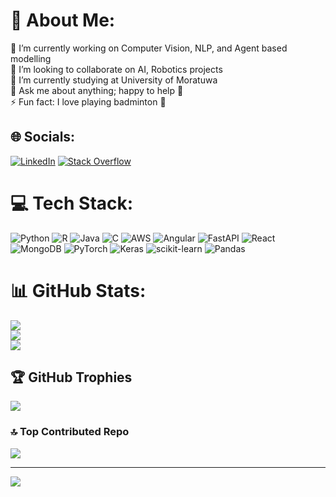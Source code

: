# 💫 About Me:
🔭 I’m currently working on Computer Vision, NLP, and Agent based modelling<br>👯 I’m looking to collaborate on AI, Robotics projects<br>🌱 I’m currently studying at University of Moratuwa<br>💬 Ask me about anything; happy to help 🙂 <br>⚡ Fun fact: I love playing badminton 🏸 


## 🌐 Socials:
[![LinkedIn](https://img.shields.io/badge/LinkedIn-%230077B5.svg?logo=linkedin&logoColor=white)](https://linkedin.com/in/https://lk.linkedin.com/in/rtweera) [![Stack Overflow](https://img.shields.io/badge/-Stackoverflow-FE7A16?logo=stack-overflow&logoColor=white)](https://stackoverflow.com/users/9786047) 

# 💻 Tech Stack:
![Python](https://img.shields.io/badge/python-3670A0?style=flat&logo=python&logoColor=ffdd54) ![R](https://img.shields.io/badge/r-%23276DC3.svg?style=flat&logo=r&logoColor=white) ![Java](https://img.shields.io/badge/java-%23ED8B00.svg?style=flat&logo=openjdk&logoColor=white) ![C](https://img.shields.io/badge/c-%2300599C.svg?style=flat&logo=c&logoColor=white) ![AWS](https://img.shields.io/badge/AWS-%23FF9900.svg?style=flat&logo=amazon-aws&logoColor=white) ![Angular](https://img.shields.io/badge/angular-%23DD0031.svg?style=flat&logo=angular&logoColor=white) ![FastAPI](https://img.shields.io/badge/FastAPI-005571?style=flat&logo=fastapi) ![React](https://img.shields.io/badge/react-%2320232a.svg?style=flat&logo=react&logoColor=%2361DAFB) ![MongoDB](https://img.shields.io/badge/MongoDB-%234ea94b.svg?style=flat&logo=mongodb&logoColor=white) ![PyTorch](https://img.shields.io/badge/PyTorch-%23EE4C2C.svg?style=flat&logo=PyTorch&logoColor=white) ![Keras](https://img.shields.io/badge/Keras-%23D00000.svg?style=flat&logo=Keras&logoColor=white) ![scikit-learn](https://img.shields.io/badge/scikit--learn-%23F7931E.svg?style=flat&logo=scikit-learn&logoColor=white) ![Pandas](https://img.shields.io/badge/pandas-%23150458.svg?style=flat&logo=pandas&logoColor=white)
# 📊 GitHub Stats:
![](https://github-readme-stats.vercel.app/api?username=R-T-Weerasinghe&theme=dark&hide_border=false&include_all_commits=true&count_private=true)<br/>
![](https://github-readme-streak-stats.herokuapp.com/?user=R-T-Weerasinghe&theme=dark&hide_border=false)<br/>
![](https://github-readme-stats.vercel.app/api/top-langs/?username=R-T-Weerasinghe&theme=dark&hide_border=false&include_all_commits=true&count_private=true&layout=compact)

## 🏆 GitHub Trophies
![](https://github-profile-trophy.vercel.app/?username=R-T-Weerasinghe&theme=radical&no-frame=false&no-bg=true&margin-w=4)

### 🔝 Top Contributed Repo
![](https://github-contributor-stats.vercel.app/api?username=R-T-Weerasinghe&limit=5&theme=dark&combine_all_yearly_contributions=true)

---
[![](https://visitcount.itsvg.in/api?id=R-T-Weerasinghe&icon=0&color=0)](https://visitcount.itsvg.in)

<!-- Proudly created with GPRM ( https://gprm.itsvg.in ) -->
